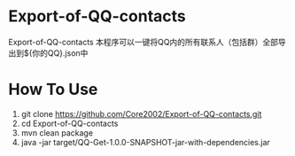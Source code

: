 # Export-of-QQ-contacts
Export-of-QQ-contacts
本程序可以一键将QQ内的所有联系人（包括群）全部导出到${你的QQ}.json中

# How To Use
1. git clone https://github.com/Core2002/Export-of-QQ-contacts.git
2. cd Export-of-QQ-contacts
3. mvn clean package
4. java -jar target/QQ-Get-1.0.0-SNAPSHOT-jar-with-dependencies.jar

